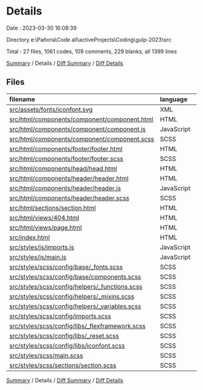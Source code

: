 # Details

Date : 2023-03-30 16:08:39

Directory e:\\Работа\\Code all\\activeProjects\\Coding\\gulp-2023\\src

Total : 27 files,  1061 codes, 109 comments, 229 blanks, all 1399 lines

[Summary](results.md) / Details / [Diff Summary](diff.md) / [Diff Details](diff-details.md)

## Files
| filename | language | code | comment | blank | total |
| :--- | :--- | ---: | ---: | ---: | ---: |
| [src/assets/fonts/iconfont.svg](/src/assets/fonts/iconfont.svg) | XML | 43 | 0 | 0 | 43 |
| [src/html/components/component/component.html](/src/html/components/component/component.html) | HTML | 2 | 0 | 1 | 3 |
| [src/html/components/component/component.js](/src/html/components/component/component.js) | JavaScript | 3 | 0 | 1 | 4 |
| [src/html/components/component/component.scss](/src/html/components/component/component.scss) | SCSS | 5 | 0 | 1 | 6 |
| [src/html/components/footer/footer.html](/src/html/components/footer/footer.html) | HTML | 7 | 0 | 1 | 8 |
| [src/html/components/footer/footer.scss](/src/html/components/footer/footer.scss) | SCSS | 8 | 0 | 1 | 9 |
| [src/html/components/head/head.html](/src/html/components/head/head.html) | HTML | 10 | 0 | 1 | 11 |
| [src/html/components/header/header.html](/src/html/components/header/header.html) | HTML | 3 | 0 | 1 | 4 |
| [src/html/components/header/header.js](/src/html/components/header/header.js) | JavaScript | 3 | 0 | 1 | 4 |
| [src/html/components/header/header.scss](/src/html/components/header/header.scss) | SCSS | 13 | 0 | 2 | 15 |
| [src/html/sections/section.html](/src/html/sections/section.html) | HTML | 33 | 0 | 7 | 40 |
| [src/html/views/404.html](/src/html/views/404.html) | HTML | 14 | 0 | 5 | 19 |
| [src/html/views/page.html](/src/html/views/page.html) | HTML | 16 | 0 | 6 | 22 |
| [src/index.html](/src/index.html) | HTML | 16 | 0 | 6 | 22 |
| [src/styles/js/imports.js](/src/styles/js/imports.js) | JavaScript | 2 | 0 | 1 | 3 |
| [src/styles/js/main.js](/src/styles/js/main.js) | JavaScript | 1 | 0 | 1 | 2 |
| [src/styles/scss/config/base/_fonts.scss](/src/styles/scss/config/base/_fonts.scss) | SCSS | 1 | 11 | 2 | 14 |
| [src/styles/scss/config/base/components.scss](/src/styles/scss/config/base/components.scss) | SCSS | 3 | 0 | 1 | 4 |
| [src/styles/scss/config/helpers/_functions.scss](/src/styles/scss/config/helpers/_functions.scss) | SCSS | 3 | 1 | 1 | 5 |
| [src/styles/scss/config/helpers/_mixins.scss](/src/styles/scss/config/helpers/_mixins.scss) | SCSS | 42 | 6 | 8 | 56 |
| [src/styles/scss/config/helpers/_variables.scss](/src/styles/scss/config/helpers/_variables.scss) | SCSS | 27 | 10 | 7 | 44 |
| [src/styles/scss/config/imports.scss](/src/styles/scss/config/imports.scss) | SCSS | 7 | 0 | 1 | 8 |
| [src/styles/scss/config/libs/_flexframework.scss](/src/styles/scss/config/libs/_flexframework.scss) | SCSS | 369 | 41 | 93 | 503 |
| [src/styles/scss/config/libs/_reset.scss](/src/styles/scss/config/libs/_reset.scss) | SCSS | 123 | 5 | 8 | 136 |
| [src/styles/scss/config/libs/iconfont.scss](/src/styles/scss/config/libs/iconfont.scss) | SCSS | 61 | 2 | 16 | 79 |
| [src/styles/scss/main.scss](/src/styles/scss/main.scss) | SCSS | 174 | 33 | 41 | 248 |
| [src/styles/scss/sections/section.scss](/src/styles/scss/sections/section.scss) | SCSS | 72 | 0 | 15 | 87 |

[Summary](results.md) / Details / [Diff Summary](diff.md) / [Diff Details](diff-details.md)